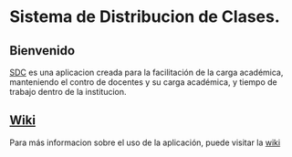# Sistema de Distribucion de Clases.
## Bienvenido
[SDC](https://github.com/ArielCalix/DistribucionDeClases/releases) es una aplicacion creada para la facilitación de la carga académica, manteniendo el contro de docentes y su carga académica, y tiempo de trabajo dentro de la institucion.

## [Wiki](https://github.com/ArielCalix/DistribucionDeClases/wiki)
Para más informacion sobre el uso de la aplicación, puede visitar la [wiki](https://github.com/ArielCalix/DistribucionDeClases/wiki)
